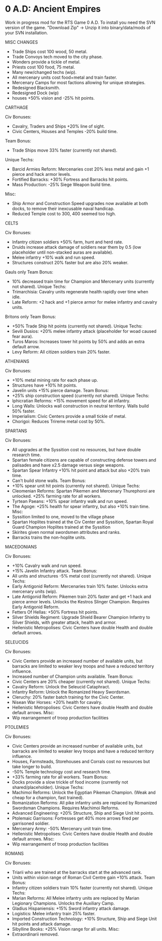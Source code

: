 0 A.D: Ancient Empires
===================

Work in progress mod for the RTS Game 0 A.D.
To install you need the SVN version of the game.
"Download Zip" -> Unzip it into binary/data/mods of your SVN installation.

MISC CHANGES
- Trade Ships cost 100 wood, 50 metal.
- Trade Convoys tech moved to the city phase.
- Wonders provide a tickle of metal.
- Priests cost 100 food, 75 metal.
- Many new/changed techs (wip).
- All mercenary units cost food+metal and train faster.
- Mercenary Camps for most factions allowing for unique strategies.
- Redesigned Blacksmith.
- Redesigned Dock (wip)
- houses +50% vision and -25% hit points.


CARTHAGE

Civ Bonuses:
- Cavalry, Traders and Ships +20% line of sight.
- Civic Centers, Houses and Temples -20% build time.

Team Bonus:
- Trade Ships move 33% faster (currently not shared).

Unique Techs:
- Barcid Armies Reform: Mercenaries cost 20% less metal and gain +1 pierce and hack armor levels.
- Fortified Barracks: +30% Fortress and Barracks hit points.
- Mass Production: -25% Siege Weapon build time.

Misc:
- Ship Armor and Construction Speed upgrades now available at both docks, to remove their inexcusable naval handicap.
- Reduced Temple cost to 300, 400 seemed too high.


CELTS

Civ Bonuses: 
- Infantry citizen soldiers +50% farm, hunt and herd rate.
- Druids increase attack damage of soldiers near them by 0.5 (low placeholder until non-stacked auras are available).
- Melee infantry +10% walk and run speed.
- Structures construct 20% faster but are also 20% weaker.

Gauls only
Team Bonus:
- 10% decreased train time for Champion and Mercenary units (currently not shared).
Unique Techs:
- Trimarchisia: Cavalry units regenerate health rapidly over time when idle.
- Late Reform: +2 hack and +1 pierce armor for melee infantry and cavalry units.

Britons only
Team Bonus:
- +50% Trade Ship hit points (currently not shared).
Unique Techs:
- Sevili Dusios: +20% melee infantry attack (placeholder for woad caused fear aura).
- Turos Maros: Increases tower hit points by 50% and adds an extra default arrow.
- Levy Reform: All citizen soldiers train 20% faster.


ATHENIANS

Civ Bonuses: 
- +10% metal mining rate for each phase up.
- Structures have +10% hit points.
- Javelin units +15% pierce damage.
Team Bonus:
- +25% ship construction speed (currently not shared).
Unique Techs:
- Iphicratian Reforms: +15% movement speed for all infantry.
- Long Walls: Unlocks wall construction in neutral territory. Walls build 50% faster.
- Imperialism: Civic Centers provide a small tickle of metal.
- Chorigoi: Reduces Trireme metal cost by 50%.


SPARTANS

Civ Bonuses: 
- All upgrades at the Syssition cost no resources, but have double research time.
- Spartan female citizens are capable of constructing defense towers and palisades and have x2.5 damage versus siege weapons.
- Spartan Spear Infantry +10% hit point and attack but also +20% train time. 
- Can't build stone walls.
Team Bonus:
- +10% spear unit hit points (currently not shared).
Unique Techs:
- Cleomenian Reforms: Spartan Pikemen and Mercenary Thurephoroi are unlocked. +25% farming rate for all workers.
- Tyrtean Paeans: +10% spear infantry walk and run speed.
- The Agoge: +25% health for spear infantry, but also +10% train time.
Misc:
- Syssition limited to one, moved to the village phase
- Spartan Hoplites trained at the Civ Center and Syssition, Spartan Royal Guard Champion Hoplites trained at the Syssition
- Skirites given normal swordsmen attributes and ranks. 
- Barracks trains the non-hoplite units.


MACEDONIANS

Civ Bonuses: 
- +10% Cavalry walk and run speed.
- +15% Javelin Infantry attack.
Team Bonus:
- All units and structures -5% metal cost (currently not shared).
Unique Techs:
- Early Antigonid Reform: Mercenaries train 10% faster. Unlocks extra mercenary units (wip).
- Late Antigonid Reform: Pikemen train 20% faster and get +1 hack and pierce armor levels. Unlocks the Kestros Slinger Champion. Requires Early Antigonid Reform.
- Fetters Of Hellas: +50% Fortress hit points.
- Silver Shields Regiment: Upgrade Shield Bearer Champion Infantry to Silver Shields, with greater attack, health and armor.
- Hellenistic Metropolises: Civic Centers have double Health and double default arrows.


SELEUCIDS

Civ Bonuses: 
- Civic Centers provide an increased number of available units, but barracks are limited to weaker levy troops and have a reduced territory influence.
- Increased number of Champion units available.
Team Bonus:
- Civic Centers are 20% cheaper (currently not shared).
Unique Techs:
- Cavalry Reform: Unlock the Seleucid Cataphract.
- Infantry Reform: Unlock the Romanized Heavy Swordsman.
- Cleruchy: 20% faster batch training for the Civic Center.
- Nisean War Horses: +20% health for cavalry.
- Hellenistic Metropolises: Civic Centers have double Health and double default arrows.
Misc:
- Wip rearrangement of troop production facilities


PTOLEMIES

Civ Bonuses: 
- Civic Centers provide an increased number of available units, but barracks are limited to weaker levy troops and have a reduced territory influence.
- Houses, Farmsteads, Storehouses and Corrals cost no resources but take longer to build.
- -50% Temple technology cost and research time.
- +33% farming rate for all workers.
Team Bonus:
- Docks provide a slow trickle of food income (currently not shared/placeholder).
Unique Techs:
- Machimoi Reforms: Unlock the Egyptian Pikeman Champion. (Weak and cheap for a champion, fast trained).
- Romanization Reforms: All pike infantry units are replaced by Romanized Swordsman Champions. Requires Machimoi Reforms.
- Advanced Engineering: +20% Structure, Ship and Siege Unit hit points.
- Ptolemaic Garrisons: Fortresses get 40% more arrows fired per garrisoned soldier.
- Mercenary Army: -50% Mercenary unit train time.
- Hellenistic Metropolises: Civic Centers have double Health and double default arrows.
Misc:
- Wip rearrangement of troop production facilities


ROMANS

Civ Bonuses: 
- Triarii who are trained at the barracks start at the advanced rank.
- Units within vision range of Roman Civil Centre gain +10% attack.
Team Bonus:
- Infantry citizen soldiers train 10% faster (currently not shared).
Unique Techs:
- Marian Reforms: All Melee infantry units are replaced by Marian Legionary Champions. Unlocks the Auxiliary Camp.
- Gladius Hispaniensis: +15% Sword infantry attack damage.
- Logistics: Melee infantry train 25% faster.
- Imported Construction Technology: +10% Structure, Ship and Siege Unit hit points and attack damage.
- Sibylline Books: +25% Vision range for all units.
Misc:
- Extraordinarii removed.

